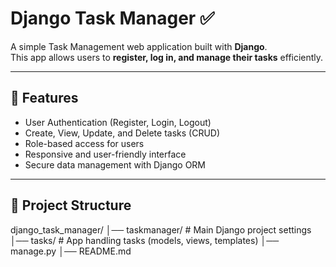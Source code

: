 # Django Task Manager ✅

A simple Task Management web application built with **Django**.  
This app allows users to **register, log in, and manage their tasks** efficiently.  

---

## 🚀 Features
- User Authentication (Register, Login, Logout)
- Create, View, Update, and Delete tasks (CRUD)
- Role-based access for users
- Responsive and user-friendly interface
- Secure data management with Django ORM

---

## 📂 Project Structure
django_task_manager/
│── taskmanager/ # Main Django project settings
│── tasks/ # App handling tasks (models, views, templates)
│── manage.py
│── README.md